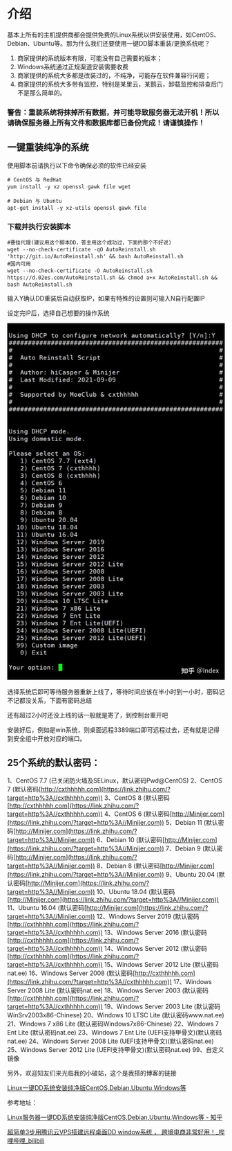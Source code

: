 # 介绍


基本上所有的主机提供商都会提供免费的Linux系统以供安装使用，如CentOS、Debian、Ubuntu等。那为什么我们还要使用一键DD脚本重装/更换系统呢？

1. 商家提供的系统版本有限，可能没有自己需要的版本；
2. Windows系统通过正规渠道安装需要收费
3. 商家提供的系统大多都是改装过的，不纯净，可能存在软件兼容行问题；
4. 商家提供的系统大多带有监控，特别是某里云，某鹅云，卸载监控和排查后门不是那么简单的。

### 警告：重装系统将抹掉所有数据，并可能导致服务器无法开机！所以请确保服务器上所有文件和数据库都已备份完成！请谨慎操作！

## 一键重装纯净的系统

使用脚本前请执行以下命令确保必须的软件已经安装

```text
# CentOS 与 RedHat
yum install -y xz openssl gawk file wget

# Debian 与 Ubuntu
apt-get install -y xz-utils openssl gawk file
```

### 下载并执行安装脚本

```text
#要挂代理(建议用这个脚本DD，答主用这个成功过，下面的那个不好说)
wget --no-check-certificate -qO AutoReinstall.sh 'http://git.io/AutoReinstall.sh' && bash AutoReinstall.sh
#国内可用
wget --no-check-certificate -O AutoReinstall.sh https://d.02es.com/AutoReinstall.sh && chmod a+x AutoReinstall.sh && bash AutoReinstall.sh
```

输入Y确认DD重装后自动获取IP，如果有特殊的设置则可输入N自行配置IP

设定完IP后，选择自己想要的操作系统

![img](./images/云服服务器一键DD系统安装纯净版系统/v2-2e5676481d90559c78591ffced2c2a0d_1440w.jpg)

选择系统后即可等待服务器重新上线了，等待时间应该在半小时到一小时，密码记不记都没关系，下面有密码总结

还有超过2小时还没上线的话一般就是寄了，到控制台重开吧



安装好后，例如是win系统，则桌面远程3389端口即可远程过去，还有就是记得到安全组中开放对应的端口。



## 25个系统的默认密码：


1、CentOS 7.7 (已关闭防火墙及SELinux，默认密码Pwd@CentOS)
2、CentOS 7 (默认密码[http://cxthhhhh.com](https://link.zhihu.com/?target=http%3A//cxthhhhh.com))
3、CentOS 8 (默认密码[http://cxthhhhh.com](https://link.zhihu.com/?target=http%3A//cxthhhhh.com))
4、CentOS 6 (默认密码[http://Minijer.com](https://link.zhihu.com/?target=http%3A//Minijer.com))
5、Debian 11 (默认密码[http://Minijer.com](https://link.zhihu.com/?target=http%3A//Minijer.com))
6、Debian 10 (默认密码[http://Minijer.com](https://link.zhihu.com/?target=http%3A//Minijer.com))
7、Debian 9 (默认密码[http://Minijer.com](https://link.zhihu.com/?target=http%3A//Minijer.com))
8、Debian 8 (默认密码[http://Minijer.com](https://link.zhihu.com/?target=http%3A//Minijer.com))
9、Ubuntu 20.04 (默认密码[http://Minijer.com](https://link.zhihu.com/?target=http%3A//Minijer.com))
10、Ubuntu 18.04 (默认密码[http://Minijer.com](https://link.zhihu.com/?target=http%3A//Minijer.com))
11、Ubuntu 16.04 (默认密码[http://Minijer.com](https://link.zhihu.com/?target=http%3A//Minijer.com))
12、Windows Server 2019 (默认密码[http://cxthhhhh.com](https://link.zhihu.com/?target=http%3A//cxthhhhh.com))
13、Windows Server 2016 (默认密码[http://cxthhhhh.com](https://link.zhihu.com/?target=http%3A//cxthhhhh.com))
14、Windows Server 2012 (默认密码[http://cxthhhhh.com](https://link.zhihu.com/?target=http%3A//cxthhhhh.com))
15、Windows Server 2012 Lite (默认密码nat.ee)
16、Windows Server 2008 (默认密码[http://cxthhhhh.com](https://link.zhihu.com/?target=http%3A//cxthhhhh.com))
17、Windows Server 2008 Lite (默认密码nat.ee)
18、Windows Server 2003 (默认密码[http://cxthhhhh.com](https://link.zhihu.com/?target=http%3A//cxthhhhh.com))
19、Windows Server 2003 Lite (默认密码WinSrv2003x86-Chinese)
20、Windows 10 LTSC Lite (默认密码www.nat.ee)
21、Windows 7 x86 Lite (默认密码Windows7x86-Chinese)
22、Windows 7 Ent Lite (默认密码nat.ee)
23、Windows 7 Ent Lite (UEFI支持甲骨文)(默认密码nat.ee)
24、Windows Server 2008 Lite (UEFI支持甲骨文)(默认密码nat.ee)
25、Windows Server 2012 Lite (UEFI支持甲骨文)(默认密码nat.ee)
99、自定义镜像

另外，欢迎知友们来光临我的小破站，这个是我搭的博客的链接

[Linux一键DD系统安装纯净版CentOS,Debian,Ubuntu,Windows等](https://link.zhihu.com/?target=https%3A//hash070.top/reinstall-pured-linux-windows.html)



参考地址：

[Linux服务器一键DD系统安装纯净版CentOS,Debian,Ubuntu,Windows等 - 知乎](https://zhuanlan.zhihu.com/p/464693328)

[超简单3步用腾讯云VPS搭建远程桌面DD window系统 ， 跨境电商非常好用！_哔哩哔哩_bilibili](https://www.bilibili.com/video/BV11u4y1b72W/?spm_id_from=333.1387.homepage.video_card.click&vd_source=ef4b69a1c844f5523af37fbdcd97d5c5)